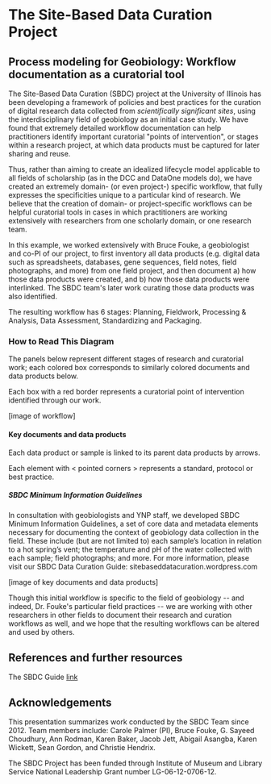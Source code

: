 # The Site-Based Data Curation Project

## Process modeling for Geobiology: Workflow documentation as a curatorial tool

The Site-Based Data Curation (SBDC) project at the University of Illinois has been developing a framework of policies and best practices for the curation of digital research data collected from _scientifically significant sites_, using the interdisciplinary field of geobiology as an initial case study. We have found that extremely detailed workflow documentation can help practitioners identify important curatorial "points of intervention", or stages within a research project, at which data products must be captured for later sharing and reuse.

Thus, rather than aiming to create an idealized lifecycle model applicable to all fields of scholarship (as in the DCC and DataOne models do), we have created an extremely domain- (or even project-) specific workflow, that fully expresses the specificities unique to a particular kind of research.  We believe that the creation of domain- or project-specific workflows can be helpful curatorial tools in cases in which practitioners are working extensively with researchers from one scholarly domain, or one research team.

In this example, we worked extensively with Bruce Fouke, a geobiologist and co-PI of our project, to first inventory all data products (e.g. digital data such as spreadsheets, databases, gene sequences, field notes, field photographs, and more) from one field project, and then document a) how those data products were created, and b) how those data products were interlinked. The SBDC team's later work curating those data products was also identified.

The resulting workflow has 6 stages: Planning, Fieldwork, Processing & Analysis, Data Assessment, Standardizing and Packaging. 

### How to Read This Diagram 

The panels below represent different stages of research and curatorial work; each colored box corresponds to similarly colored documents and data products below. 

Each box with a red border represents a curatorial point of intervention identified through our work.


[image of workflow]

#### Key documents and data products

Each data product or sample is linked to its parent data products by arrows. 

Each element with < pointed corners > represents a standard, protocol or best practice.  

##### SBDC Minimum Information Guidelines
In consultation with geobiologists and YNP staff, we developed SBDC Minimum Information Guidelines, a set of core data and metadata elements necessary for documenting the context of geobiology data collection in the field. These include (but are not limited to) each sample’s location in relation to a hot spring’s vent; the temperature and pH of the water collected with each sample; field photographs; and more. For more information, please visit our SBDC Data Curation Guide: sitebaseddatacuration.wordpress.com   


[image of key documents and data products]





Though this initial workflow is specific to the field of geobiology -- and indeed, Dr. Fouke's particular field practices -- we are working with other researchers in other fields to document their research and curation workflows as well, and we hope that the resulting workflows can be altered and used by others.  


## References and further resources

The SBDC Guide [link](https://sitebaseddatacuration.wordpress.com/)

## Acknowledgements

This presentation summarizes work conducted by the SBDC Team since 2012. Team members include: Carole Palmer (PI), Bruce Fouke, G. Sayeed Choudhury, Ann Rodman, Karen Baker, Jacob Jett, Abigail Asangba, Karen Wickett, Sean Gordon, and Christie Hendrix.  

The SBDC Project has been funded through Institute of Museum and Library Service National Leadership Grant number LG-06-12-0706-12.